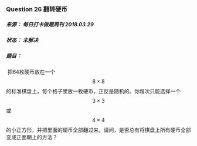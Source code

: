 ### Question 26 翻转硬币

##### 来源： 每日打卡做题周刊  2018.03.29

##### 状态： 未解决

##### 题目：

​    把64枚硬币放在一个$$8\times8$$的标准棋盘上，每个格子里放一枚硬币，正反是随机的。你每次只能选择一个$$3\times3$$或$$4\times4$$的小正方形，并把里面的硬币全部翻过来。请问，是否总有将棋盘上所有硬币全部变成正面朝上的方法？